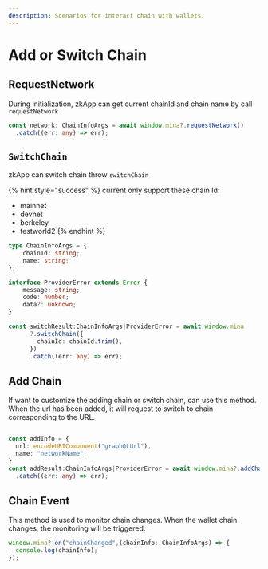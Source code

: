 ```yaml
---
description: Scenarios for interact chain with wallets.
---
```


# Add or Switch Chain

## RequestNetwork

During initialization, zkApp can get current chainId and chain name by call `requestNetwork`

```typescript
const network: ChainInfoArgs = await window.mina?.requestNetwork()
  .catch((err: any) => err);
```

## `SwitchChain`

zkApp can switch chain throw `switchChain`

{% hint style="success" %}
current only support these chain Id:

* mainnet
* devnet
* berkeley
* testworld2
{% endhint %}

```typescript
type ChainInfoArgs = {
    chainId: string;
    name: string;
};

interface ProviderError extends Error {
    message: string;
    code: number;
    data?: unknown;
}

const switchResult:ChainInfoArgs|ProviderError = await window.mina
      ?.switchChain({
        chainId: chainId.trim(),
      })
      .catch((err: any) => err);
```

## Add Chain

If want to customize the adding chain or switch chain, can use this method. When the url has been added, it will request to switch to chain corresponding to the URL.

```typescript

const addInfo = {
  url: encodeURIComponent("graphQLUrl"),
  name: "networkName",
}
const addResult:ChainInfoArgs|ProviderError = await window.mina?.addChain(addInfo)
  .catch((err: any) => err);
```

## Chain Event

This method is used to monitor chain changes. When the wallet chain changes, the monitoring will be triggered.

```typescript
window.mina?.on("chainChanged",(chainInfo: ChainInfoArgs) => {
  console.log(chainInfo);
});
```
